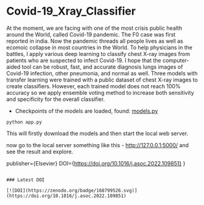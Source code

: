# Covid-19_Xray_Classifier


At the moment, we are facing with one of the most crisis public health around the World, called Covid-19 pandemic. The F0 case was first reported in india. Now the pandemic threads all people lives as well as ecomoic collapse in most countries in the World.
To help physicians in the battles, I apply various deep learning to classify chest X-ray images from patients who are suspected to infect Covid-19.
I hope that the computer-aided tool can be robust, fast, and accurate diagnosis lungs images of Covid-19 infection, other pneumonia, and normal as well. 
Three models with transfer learning were trained with a public dataset of chest X-ray images to create classifiers. However, each trained model does not reach 100% accuracy so we apply ensemble voting method to increase both sensitivity and specificity for the overall classifier.

* Checkpoints of the models are loaded, found: [models.py](https://github.com/linhduongtuan/Covid-19-Xray-Classifier/blob/master/commons.py) 

`python app.py`     


This will firstly download the models and then start the local web server.

now go to the local server something like this - http://127.0.0.1:5000/ and see the result and explore.



  publisher={Elsevier}
  DOI={https://doi.org/10.1016/j.asoc.2022.109851}
}
```

### Latest DOI

[![DOI](https://zenodo.org/badge/168799526.svg)](https://doi.org/10.1016/j.asoc.2022.109851)
